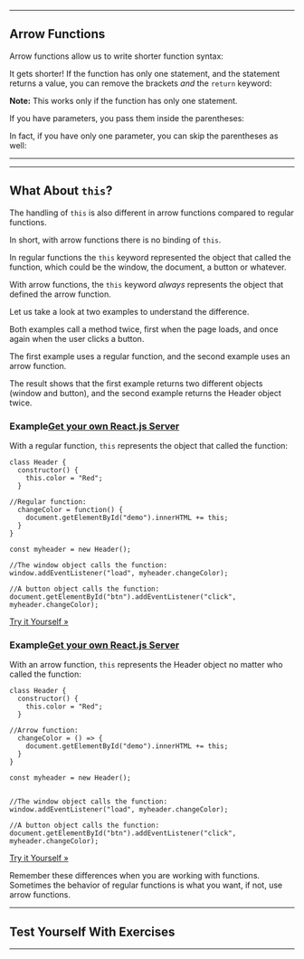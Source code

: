 ___

## Arrow Functions

Arrow functions allow us to write shorter function syntax:

It gets shorter! If the function has only one statement, and the statement returns a value, you can remove the brackets _and_ the `return` keyword:

**Note:** This works only if the function has only one statement.

If you have parameters, you pass them inside the parentheses:

In fact, if you have only one parameter, you can skip the parentheses as well:

___

___

## What About `this`?

The handling of `this` is also different in arrow functions compared to regular functions.

In short, with arrow functions there is no binding of `this`.

In regular functions the `this` keyword represented the object that called the function, which could be the window, the document, a button or whatever.

With arrow functions, the `this` keyword _always_ represents the object that defined the arrow function.

Let us take a look at two examples to understand the difference.

Both examples call a method twice, first when the page loads, and once again when the user clicks a button.

The first example uses a regular function, and the second example uses an arrow function.

The result shows that the first example returns two different objects (window and button), and the second example returns the Header object twice.

### Example[Get your own React.js Server](https://www.w3schools.com/spaces/ "W3Schools Spaces")

With a regular function, `this` represents the object that called the function:

    class Header {
      constructor() {
        this.color = "Red";
      }
    
    //Regular function:
      changeColor = function() {
        document.getElementById("demo").innerHTML += this;
      }
    }
    
    const myheader = new Header();
    
    //The window object calls the function:
    window.addEventListener("load", myheader.changeColor);
    
    //A button object calls the function:
    document.getElementById("btn").addEventListener("click", myheader.changeColor);
    

[Try it Yourself »](https://www.w3schools.com/react/tryit.asp?filename=tryreact_es6_arrow_this_regular)

### Example[Get your own React.js Server](https://www.w3schools.com/spaces/ "W3Schools Spaces")

With an arrow function, `this` represents the Header object no matter who called the function:

    class Header {
      constructor() {
        this.color = "Red";
      }
    
    //Arrow function:
      changeColor = () => {
        document.getElementById("demo").innerHTML += this;
      }
    }
    
    const myheader = new Header();
    
    
    //The window object calls the function:
    window.addEventListener("load", myheader.changeColor);
    
    //A button object calls the function:
    document.getElementById("btn").addEventListener("click", myheader.changeColor);
    

[Try it Yourself »](https://www.w3schools.com/react/tryit.asp?filename=tryreact_es6_arrow_this)

Remember these differences when you are working with functions. Sometimes the behavior of regular functions is what you want, if not, use arrow functions.

___

## Test Yourself With Exercises

___